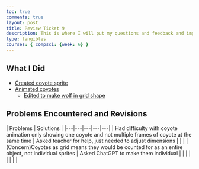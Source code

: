 ```yaml
---
toc: true
comments: true
layout: post
title: Review Ticket 9
description: This is where I will put my questions and feedback and improvements.
type: tangibles
courses: { compsci: {week: 6} }
---
```


## What I Did
- [Created coyote sprite](https://github.com/kaylale124/final-game/commit/500feaea54550243a5ff89c70d9798b3b5ad0343)
- [Animated coyotes](https://github.com/kaylale124/final-game/commit/e57ac29ead7de22cb24a475197c11c8de070a78d)
    - [Edited to make wolf in grid shape](https://github.com/kaylale124/final-game/commit/d5106f90fb245e3df62f481250f36d53a260bb96)
## Problems Encountered and Revisions

| Problems  | Solutions  |
|---|---|---|---|---|
| Had difficulty with coyote animation only showing one coyote and not multiple frames of coyote at the same time | Asked teacher for help, just needed to adjust dimensions  |   |   |
| (Concern)Coyotes as grid means they would be counted for as an entire object, not individual sprites  | Asked ChatGPT to make them individual  |   |   |
| |   |   |   |

